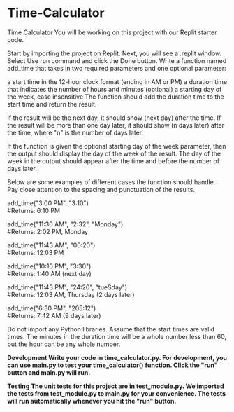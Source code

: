 # Time-Calculator

Time Calculator
You will be working on this project with our Replit starter code.

Start by importing the project on Replit.
Next, you will see a .replit window.
Select Use run command and click the Done button.
Write a function named add_time that takes in two required parameters and one optional parameter:

a start time in the 12-hour clock format (ending in AM or PM)
a duration time that indicates the number of hours and minutes
(optional) a starting day of the week, case insensitive
The function should add the duration time to the start time and return the result.

If the result will be the next day, it should show (next day) after the time. If the result will be more than one day later, it should show (n days later) after the time, where "n" is the number of days later.

If the function is given the optional starting day of the week parameter, then the output should display the day of the week of the result. The day of the week in the output should appear after the time and before the number of days later.

Below are some examples of different cases the function should handle. Pay close attention to the spacing and punctuation of the results.

add_time("3:00 PM", "3:10")
<br>#Returns: 6:10 PM</br>

add_time("11:30 AM", "2:32", "Monday")
<br>#Returns: 2:02 PM, Monday</br>

add_time("11:43 AM", "00:20")
<br>#Returns: 12:03 PM</br>

add_time("10:10 PM", "3:30")
<br>#Returns: 1:40 AM (next day)</br>

add_time("11:43 PM", "24:20", "tueSday")
<br>#Returns: 12:03 AM, Thursday (2 days later)</br>

add_time("6:30 PM", "205:12")
<br>#Returns: 7:42 AM (9 days later)</br>

Do not import any Python libraries. Assume that the start times are valid times. The minutes in the duration time will be a whole number less than 60, but the hour can be any whole number.

<b>Development
Write your code in time_calculator.py. For development, you can use main.py to test your time_calculator() function. Click the "run" button and main.py will run.

Testing
The unit tests for this project are in test_module.py. We imported the tests from test_module.py to main.py for your convenience. The tests will run automatically whenever you hit the "run" button.
